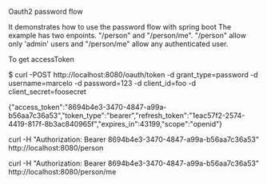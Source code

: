 Oauth2 password flow

It demonstrates how to use the password flow with spring boot
The example has two enpoints. "/person" and "/person/me". "/person" allow only 'admin' users and "/person/me" allow any authenticated user.

To get accessToken 

$ curl -POST http://localhost:8080/oauth/token -d grant_type=password -d username=marcelo -d password=123 -d client_id=foo -d client_secret=foosecret

{"access_token":"8694b4e3-3470-4847-a99a-b56aa7c36a53","token_type":"bearer","refresh_token":"1eac57f2-2574-4419-817f-8b3ac840965f","expires_in":43199,"scope":"openid"}


curl -H "Authorization: Bearer 8694b4e3-3470-4847-a99a-b56aa7c36a53" http://localhost:8080/person

curl -H "Authorization: Bearer 8694b4e3-3470-4847-a99a-b56aa7c36a53" http://localhost:8080/person/me

